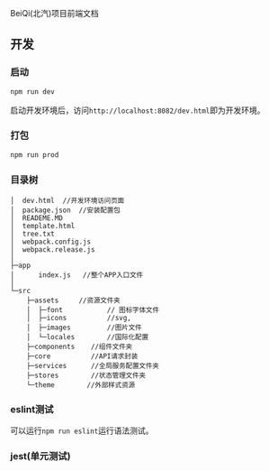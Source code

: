 BeiQi(北汽)项目前端文档

## 开发
### 启动
```js
npm run dev
```
启动开发环境后，访问`http://localhost:8082/dev.html`即为开发环境。

### 打包
```js
npm run prod
```

### 目录树

```shell 
│  dev.html  //开发环境访问页面
│  package.json  //安装配置包
│  READEME.MD
│  template.html  
│  tree.txt
│  webpack.config.js  
│  webpack.release.js
│  
├─app
│      index.js   //整个APP入口文件
│      
└─src
    ├─assets     //资源文件夹
    │  ├─font           // 图标字体文件
    │  ├─icons          //svg,
    │  ├─images         //图片文件
    │  └─locales        //国际化配置
    ├─components    //组件文件夹
    ├─core          //API请求封装
    ├─services      //全局服务配置文件夹
    ├─stores        //状态管理文件夹
    └─theme        //外部样式资源
```

### eslint测试
可以运行`npm run eslint`运行语法测试。

### jest(单元测试)
